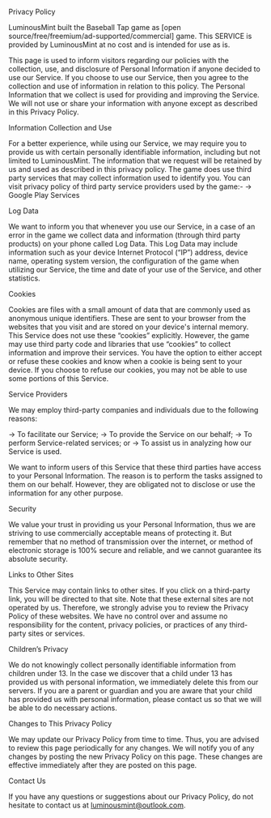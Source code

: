 Privacy Policy

LuminousMint built the Baseball Tap game as [open source/free/freemium/ad-supported/commercial] game. This SERVICE is provided by LuminousMint at no cost and is intended for use as is. 

This page is used to inform visitors regarding our policies with the collection, use, and disclosure of Personal Information if anyone decided to use our Service. 
If you choose to use our Service, then you agree to the collection and use of information in relation to this policy. The Personal Information that we collect is used for providing and improving the Service. We will not use or share your information with anyone except as described in this Privacy Policy. 

Information Collection and Use

For a better experience, while using our Service, we may require you to provide us with certain personally identifiable information, including but not limited to LuminousMint. The information that we request will be retained by us and used as described in this privacy policy. 
The game does use third party services that may collect information used to identify you. 
You can visit privacy policy of third party service providers used by the game:- 
-> Google Play Services

Log Data

We want to inform you that whenever you use our Service, in a case of an error in the game we collect data and information (through third party products) on your phone called Log Data. This Log Data may include information such as your device Internet Protocol (“IP”) address, device name, operating system version, the configuration of the game when utilizing our Service, the time and date of your use of the Service, and other statistics. 

Cookies

Cookies are files with a small amount of data that are commonly used as anonymous unique identifiers. These are sent to your browser from the websites that you visit and are stored on your device's internal memory. 
This Service does not use these “cookies” explicitly. However, the game may use third party code and libraries that use “cookies” to collect information and improve their services. You have the option to either accept or refuse these cookies and know when a cookie is being sent to your device. If you choose to refuse our cookies, you may not be able to use some portions of this Service. 

Service Providers

We may employ third-party companies and individuals due to the following reasons: 

-> To facilitate our Service;
-> To provide the Service on our behalf;
-> To perform Service-related services; or
-> To assist us in analyzing how our Service is used.

We want to inform users of this Service that these third parties have access to your Personal Information. The reason is to perform the tasks assigned to them on our behalf. 
However, they are obligated not to disclose or use the information for any other purpose. 

Security

We value your trust in providing us your Personal Information, thus we are striving to use commercially acceptable means of protecting it. But remember that no method of transmission over the internet, or method of electronic storage is 100% secure and reliable, and we cannot guarantee its absolute security. 

Links to Other Sites

This Service may contain links to other sites. If you click on a third-party link, you will be directed to that site. Note that these external sites are not operated by us. Therefore, we strongly advise you to review the Privacy Policy of these websites. We have no control over and assume no responsibility for the content, privacy policies, or practices of any third-party sites or services. 

Children’s Privacy

We do not knowingly collect personally identifiable information from children under 13. In the case we discover that a child under 13 has provided us with personal information, we immediately delete this from our servers. If you are a parent or guardian and you are aware that your child has provided us with personal information, please contact us so that we will be able to do necessary actions. 

Changes to This Privacy Policy

We may update our Privacy Policy from time to time. Thus, you are advised to review this page periodically for any changes. We will notify you of any changes by posting the new Privacy Policy on this page. These changes are effective immediately after they are posted on this page. 

Contact Us

If you have any questions or suggestions about our Privacy Policy, do not hesitate to contact us at luminousmint@outlook.com. 
